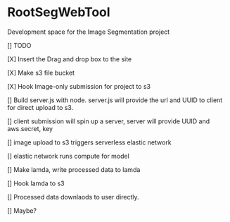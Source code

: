# RootSegWebTool
Development space for the Image Segmentation project 


[] TODO 

[X] Insert the Drag and drop box to the site

[X] Make s3 file bucket

[X] Hook Image-only submission for project to s3

[]  Build server.js with node. server.js will provide the url and UUID to client for direct upload to s3.

[]  client submission will spin up a server, server will provide UUID and aws.secret, key

[]  image upload to s3 triggers serverless elastic network

[]  elastic network runs compute for model

[]  Make lamda, write processed data to lamda 

[]  Hook lamda to s3

[]  Processed data downlaods to user directly.

[]  Maybe?




